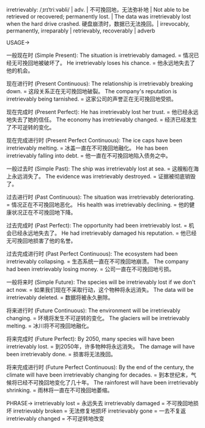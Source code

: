 irretrievably: /ˌɪrɪˈtriːvəbli/ | adv. | 不可挽回地，无法弥补地 |  Not able to be retrieved or recovered; permanently lost. | The data was irretrievably lost when the hard drive crashed.  硬盘崩溃时，数据已无法挽回。|  irrevocably, permanently, irreparably | retrievably, recoverably | adverb

USAGE->

一般现在时 (Simple Present):
The situation is irretrievably damaged. =  情况已经无可挽回地被破坏了。
He irretrievably loses his chance. = 他永远地失去了他的机会。

现在进行时 (Present Continuous):
The relationship is irretrievably breaking down. = 这段关系正在无可挽回地破裂。
The company's reputation is irretrievably being tarnished. = 这家公司的声誉正在无可挽回地受损。


现在完成时 (Present Perfect):
He has irretrievably lost her trust. = 他已经永远地失去了她的信任。
The economy has irretrievably changed. = 经济已经发生了不可逆转的变化。

现在完成进行时 (Present Perfect Continuous):
The ice caps have been irretrievably melting. = 冰盖一直在不可挽回地融化。
He has been irretrievably falling into debt. = 他一直在不可挽回地陷入债务之中。


一般过去时 (Simple Past):
The ship was irretrievably lost at sea. = 这艘船在海上永远消失了。
The evidence was irretrievably destroyed. = 证据被彻底销毁了。

过去进行时 (Past Continuous):
The situation was irretrievably deteriorating. = 情况正在不可挽回地恶化。
His health was irretrievably declining. = 他的健康状况正在不可挽回地下降。


过去完成时 (Past Perfect):
The opportunity had been irretrievably lost. = 机会已经永远地失去了。
He had irretrievably damaged his reputation. = 他已经无可挽回地损害了他的名誉。

过去完成进行时 (Past Perfect Continuous):
The ecosystem had been irretrievably collapsing. = 生态系统一直在不可挽回地崩溃。
The company had been irretrievably losing money. = 公司一直在不可挽回地亏损。


一般将来时 (Simple Future):
The species will be irretrievably lost if we don't act now. = 如果我们现在不采取行动，这个物种将永远消失。
The data will be irretrievably deleted. = 数据将被永久删除。


将来进行时 (Future Continuous):
The environment will be irretrievably changing. = 环境将发生不可逆转的变化。
The glaciers will be irretrievably melting. = 冰川将不可挽回地融化。


将来完成时 (Future Perfect):
By 2050, many species will have been irretrievably lost. = 到2050年，许多物种将永远消失。
The damage will have been irretrievably done. = 损害将无法挽回。


将来完成进行时 (Future Perfect Continuous):
By the end of the century, the climate will have been irretrievably changing for decades. = 到本世纪末，气候将已经不可挽回地变化了几十年。
The rainforest will have been irretrievably shrinking. = 雨林将一直在不可挽回地萎缩。


PHRASE->
irretrievably lost = 永远失去
irretrievably damaged =  不可挽回地损坏
irretrievably broken =  无法修复地损坏
irretrievably gone =  一去不复返
irretrievably changed = 不可逆转地改变


